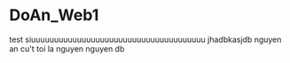 # DoAn_Web1
test 
siuuuuuuuuuuuuuuuuuuuuuuuuuuuuuuuuuuuuuu
jhadbkasjdb
nguyen an cu't
toi la nguyen
nguyen db
